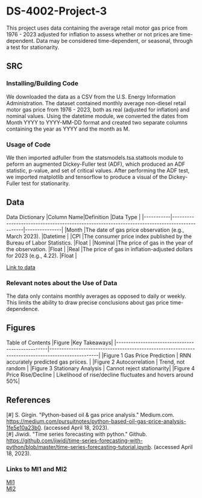 # DS-4002-Project-3
This project uses data containing the average retail motor gas price from 1976 - 2023 adjusted for inflation to assess whether or not prices are time-dependent. Data may be considered time-dependent, or seasonal, through a test for stationarity. 

## SRC
### Installing/Building Code
  We downloaded the data as a CSV from the U.S. Energy Information Administration. The dataset contained monthly average non-diesel retail motor gas price from 1976 - 2023, both as real (adjusted for inflation) and nominal values. Using the datetime module, we converted the dates from Month YYYY to YYYY-MM-DD format and created two separate columns containing the year as YYYY and the month as M.


### Usage of Code
  We then imported adfuller from the statsmodels.tsa.stattools module to peform an augmented Dickey-Fuller test (ADF), which produced an ADF statistic, p-value, and set of critical values. After performing the ADF test, we imported matplotlib and tensorflow to produce a visual of the Dickey-Fuller test for stationarity. 

## Data
Data Dictionary
|Column Name|Definition                                                                                    |Data Type      | 
|-----------|----------------------------------------------------------------------------------------------|---------------|
|Month |The date of gas price observation (e.g., March 2023).                             |Datetime        |
|CPI |The consumer price index published by the Bureau of Labor Statistics.    |Float        |
|Nominal      |The price of gas in the year of the observation.  |Float      |
|Real      |The price of gas in inflation-adjusted dollars for 2023 (e.g., 4.22).     |Float         |

[Link to data](https://github.com/avneetch/DS-4002-Project-3/blob/3715b5e2e6df349ab240e39c4735fe80adb80e76/Data/real_gas.csv)


### Relevant notes about the Use of Data
  The data only contains monthly averages as opposed to daily or weekly. This limits the ability to draw precise conclusions about gas price time-dependence. 

## Figures
Table of Contents
|Figure     |Key Takeaways| 
|-------------------------------------------------|--------------------------------------------------------------------------------------------------|
|Figure 1 Gas Price Prediction                   | RNN accurately predicted gas priices. |
|Figure 2 Autocorrelation                  | Trend, not random |
|Figure 3 Stationary Analysis | Cannot reject stationarity|
|Figure 4 Price Rise/Decline | Likelihood of rise/decline fluctuates and hovers around 50%|

## References
[#] S. Girgin. "Python-based oil & gas price analysis." Medium.com. https://medium.com/pursuitnotes/python-based-oil-gas-price-analysis-1fe5e10a23b0. (accessed April 18, 2023).   
[#] Jiwidi. "Time series forecasting with python." Github. https://github.com/jiwidi/time-series-forecasting-with-python/blob/master/time-series-forecasting-tutorial.ipynb. (accessed April 18, 2023).  


### Links to MI1 and MI2
[MI1](https://docs.google.com/document/d/16KW47FVTcNRLVW94Ycd_IxVnLPN2BU77JGky71UFqJQ/edit?usp=share_link)  
[MI2](https://docs.google.com/document/d/1_ug_r5ILIBxlOvBHoCTClUHNrOUrktU2ir1bjQX7YkU/edit?usp=share_link)
